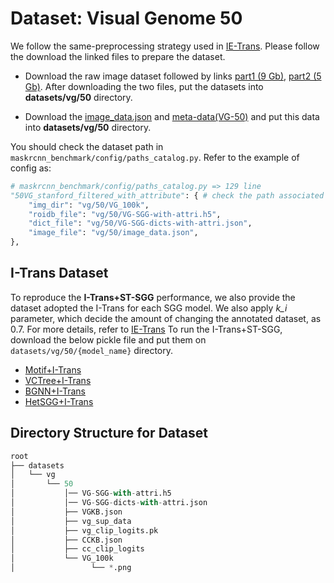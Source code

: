 # Dataset: Visual Genome 50

We follow the same-preprocessing strategy used in [IE-Trans](https://arxiv.org/pdf/2203.11654.pdf). Please follow the download the linked files to prepare the dataset.

* Download the raw image dataset followed by links [part1 (9 Gb)](https://cs.stanford.edu/people/rak248/VG_100K_2/images.zip), [part2 (5 Gb)](https://cs.stanford.edu/people/rak248/VG_100K_2/images2.zip). After downloading the two files, put the datasets into **datasets/vg/50** directory. 



* Download the [image_data.json](https://drive.google.com/file/d/1gfpXlVJkQsVg7-psFlPqU9ZBo3xsuUHF/view?usp=share_link) and [meta-data(VG-50)](https://drive.google.com/file/d/1jWOrsxkRQ5Ov-5jdfG3jOjZMQktySf-k/view?usp=share_link) and put this data into **datasets/vg/50** directory.


You should check the dataset path in `maskrcnn_benchmark/config/paths_catalog.py`. Refer to the example of config as: 
```  python      
# maskrcnn_benchmark/config/paths_catalog.py => 129 line
"50VG_stanford_filtered_with_attribute": { # check the path associated with dataset  
    "img_dir": "vg/50/VG_100k",
    "roidb_file": "vg/50/VG-SGG-with-attri.h5",
    "dict_file": "vg/50/VG-SGG-dicts-with-attri.json",
    "image_file": "vg/50/image_data.json",
},
```  

## I-Trans Dataset

To reproduce the **I-Trans+ST-SGG** performance, we also provide the dataset adopted the I-Trans for each SGG model. We also apply *k_i* parameter, which decide the amount of changing the annotated dataset, as 0.7. For more details, refer to [IE-Trans](https://github.com/waxnkw/IETrans-SGG.pytorch/blob/master/MODEL_ZOO.md) To run the I-Trans+ST-SGG, download the below pickle file and put them on `datasets/vg/50/{model_name}` directory.
  
* [Motif+I-Trans](https://drive.google.com/file/d/1WRaSADSdjujQzzEn4wqwE6_O2ynWnlCm/view?usp=sharing)  
* [VCTree+I-Trans](https://drive.google.com/file/d/1oJI-4FiqQL07VUC5a_lWFuwJ_nRMUMu5/view?usp=sharing)  
* [BGNN+I-Trans](https://drive.google.com/file/d/1xeQVIc2GjhlMkB6KH-12XT2e1pxZzFrr/view?usp=sharing)  
* [HetSGG+I-Trans](https://drive.google.com/file/d/1IEWE6aUwO40T9Oqs8mcbHUQQ-zZlBskt/view?usp=sharing)  




## Directory Structure for Dataset

```python
root  
├── datasets 
│   └── vg
│       └── 50 
│           │── VG-SGG-with-attri.h5
│           │── VG-SGG-dicts-with-attri.json
│           ├── VGKB.json
│           ├── vg_sup_data
│           ├── vg_clip_logits.pk
│           ├── CCKB.json
│           ├── cc_clip_logits
│           └── VG_100k
│                 └── *.png
```